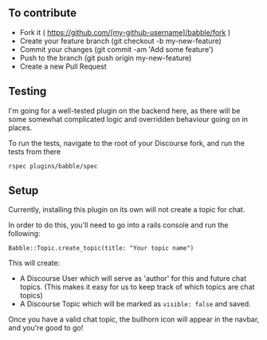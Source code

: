 ## To contribute

- Fork it ( https://github.com/[my-github-username]/babble/fork )
- Create your feature branch (git checkout -b my-new-feature)
- Commit your changes (git commit -am 'Add some feature')
- Push to the branch (git push origin my-new-feature)
- Create a new Pull Request

## Testing

I'm going for a well-tested plugin on the backend here, as there will be some somewhat complicated logic and overridden behaviour going on in places.

To run the tests, navigate to the root of your Discourse fork, and run the tests from there

```
rspec plugins/babble/spec
```

## Setup

Currently, installing this plugin on its own will not create a topic for chat.

In order to do this, you'll need to go into a rails console and run the following:

```
Babble::Topic.create_topic(title: "Your topic name")
```

This will create:

- A Discourse User which will serve as 'author' for this and future chat topics. (This makes it easy for us to keep track of which topics are chat topics)
- A Discourse Topic which will be marked as `visible: false` and saved.

Once you have a valid chat topic, the bullhorn icon will appear in the navbar, and you're good to go!

